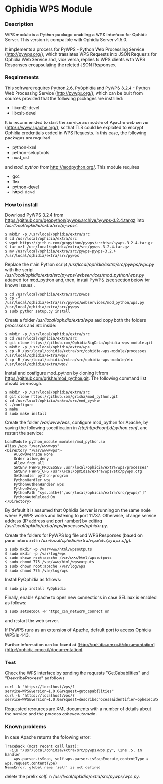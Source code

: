 # Ophidia WPS Module

### Description

WPS module is a Python package enabling a WPS interface for Ophidia Server. This version is compatible with Ophidia Server v1.5.0.

It implements a process for PyWPS - Python Web Processing Service (http://pywps.org/), which translates WPS Requests into JSON Requests for Ophidia Web Service and, vice versa, replies to WPS clients with WPS Responses encapsulating the releted JSON Responses.

### Requirements

This software requires Python 2.6, PyOphidia and PyWPS 3.2.4 - Python Web Processing Service (http://pywps.org/), which can be built from sources provided that the following packages are installed:

- libxml2-devel
- libxslt-devel

It is recommended to start the service as module of Apache web server (https://www.apache.org/), so that TLS could be exploited to encrypt Ophidia credentials coded in WPS Requests. In this case, the following packages are required

- python-lxml
- python-setuptools
- mod_ssl

and *mod_python* from http://modpython.org/. This module requires

- gcc
- flex
- python-devel
- httpd-devel

### How to install

Download PyWPS 3.2.4 from https://github.com/geopython/pywps/archive/pywps-3.2.4.tar.gz into */usr/local/ophidia/extra/src/pywps/*.

```
$ mkdir -p /usr/local/ophidia/extra/src
$ cd /usr/local/ophidia/extra/src
$ wget https://github.com/geopython/pywps/archive/pywps-3.2.4.tar.gz
$ tar xzf /usr/local/ophidia/extra/src/pywps-3.2.4.tar.gz
$ mv /usr/local/ophidia/extra/src/pywps-pywps-3.2.4 /usr/local/ophidia/extra/src/pywps
```

Replace the main Python script */usr/local/ophidia/extra/src/pywps/wps.py* with the script */usr/local/ophidia/extra/src/pywps/webservices/mod_python/wps.py* adapted for mod_python and, then, install PyWPS (see section below for known issues).

```
$ cd /usr/local/ophidia/extra/src/pywps
$ cp -f /usr/local/ophidia/extra/src/pywps/webservices/mod_python/wps.py /usr/local/ophidia/extra/src/pywps
$ sudo python setup.py install
```

Create a folder */usr/local/ophidia/extra/wps* and copy both the folders *processes* and *etc* inside:

```
$ mkdir -p /usr/local/ophidia/extra/src
$ cd /usr/local/ophidia/extra/src
$ git clone https://github.com/OphidiaBigData/ophidia-wps-module.git
$ mkdir -p /usr/local/ophidia/extra/wps
$ cp -R /usr/local/ophidia/extra/src/ophidia-wps-module/processes /usr/local/ophidia/extra/wps/
$ cp -R /usr/local/ophidia/extra/src/ophidia-wps-module/etc /usr/local/ophidia/extra/wps/
```

Install and configure mod_python by cloning it from https://github.com/grisha/mod_python.git. The following command list should be enough:

```
$ mkdir -p /usr/local/ophidia/extra/src
$ git clone https://github.com/grisha/mod_python.git
$ cd /usr/local/ophidia/extra/src/mod_python
$ ./configure
$ make
$ sudo make install
```

Create the folder */var/www/wps*, configure mod_python for Apache, by saving the following specification in */etc/httpd/conf.d/python.conf*, and restart the service:

	LoadModule python_module modules/mod_python.so
	Alias /wps "/var/www/wps"
	<Directory "/var/www/wps">
		AllowOverride None
		Order allow,deny
		Allow from all
		SetEnv PYWPS_PROCESSES /usr/local/ophidia/extra/wps/processes/
		SetEnv PYWPS_CFG /usr/local/ophidia/extra/wps/etc/pywps.cfg
		SetHandler python-program
		PythonHandler wps
		PythonAuthenHandler wps
		PythonDebug On
		PythonPath "sys.path+['/usr/local/ophidia/extra/src/pywps/']"
		PythonAutoReload On
	</Directory>

By default it is assumed that Ophidia Server is running on the same node where PyWPS works and listening to port 11732. Otherwise, change service address (IP address and port number) by editing */usr/local/ophidia/extra/wps/processes/ophidia.py*.

Create the folders for PyWPS log file and WPS Responses (based on parameters set in */usr/local/ophidia/extra/wps/etc/pywps.cfg*):

```
$ sudo mkdir -p /var/www/html/wpsoutputs
$ sudo mkdir -p /var/log/wps
$ sudo chown root:apache /var/www/html/wpsoutputs
$ sudo chmod 775 /var/www/html/wpsoutputs
$ sudo chown root:apache /var/log/wps
$ sudo chmod 775 /var/log/wps
```

Install PyOphidia as follows:

```
$ sudo pip install PyOphidia
```

Finally, enable Apache to open new connections in case SELinux is enabled as follows:

```
$ sudo setsebool -P httpd_can_network_connect on
```

and restart the web server.

If PyWPS runs as an extension of Apache, default port to access Ophidia WPS is 443.

Further information can be found at [http://ophidia.cmcc.it/documentation](http://ophidia.cmcc.it/documentation).

### Test

Check the WPS interface by sending the requests "GetCababilities" and "DescribeProcess" as follows:

```
curl -k "https://localhost/wps/?service=WPS&version=1.0.0&request=getcapabilities"
curl -k "https://localhost/wps/?service=WPS&version=1.0.0&request=describeprocess&identifier=ophexecutemain"
```

Requested resources are XML documents with a number of details about the service and the process *ophexecutemain*.

### Known problems

In case Apache returns the following error:

	Traceback (most recent call last):
	  File "/usr/local/ophidia/extra/src/pywps/wps.py", line 75, in handler
	    wps.parser.isSoap, self.wps.parser.isSoapExecute,contentType = wps.request.contentType)
	NameError: global name 'self' is not defined

delete the prefix *self.* in */usr/local/ophidia/extra/src/pywps/wps.py*.

